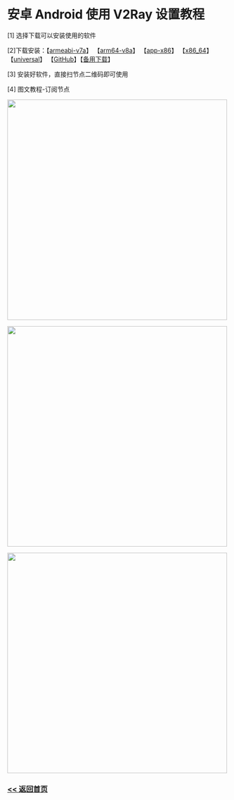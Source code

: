 # 安卓 Android 使用 V2Ray 设置教程

<p>[1] 选择下载可以安装使用的软件</p>
<p>[2]下载安装：【<a title="V2Server" href="http://d.v2server.ga/down/app-armeabi-v7a-release.apk" target="_blank">armeabi-v7a</a>】 【<a title="V2Server" href="http://d.v2server.ga/down/app-arm64-v8a-release.apk" target="_blank">arm64-v8a</a>】 【<a title="V2Server" href="http://d.v2server.ga/down/app-x86-release.apk" target="_blank">app-x86</a>】 【<a title="V2Server" href="http://d.v2server.ga/down/app-x86_64-release.apk" target="_blank">x86_64</a>】 【<a title="V2Server" href="http://d.v2server.ga/down/app-universal-release.apk" target="_blank">universal</a>】 【<a title="V2Server" href="https://github.com/2dust/v2rayNG/releases" target="_blank">GitHub</a>】【<a title="V2Server" href="https://v2sx.github.io/V2Ray/" target="_blank">备用下载</a>】</p>
<p>[3] 安装好软件，直接扫节点二维码即可使用</p>
<p>[4] 图文教程-订阅节点</p>
<p><img src="img/a1.jpg" alt="" width="500" height="auto" /></p>
<p><img src="img/a2.jpg" alt="" width="500" height="auto" /></p>
<p><img src="img/a3.jpg" alt="" width="500" height="auto" /></p>

### [<< 返回首页](https://v2sx.github.io/Help/)
